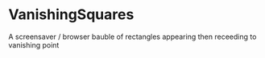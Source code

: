 # VanishingSquares
A screensaver / browser bauble of rectangles appearing then receeding to vanishing point
